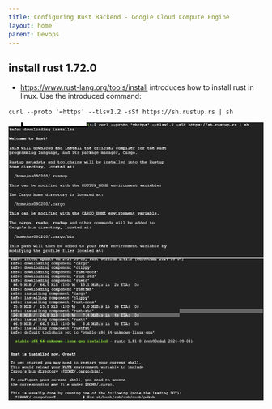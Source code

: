 ```yaml
---
title: Configuring Rust Backend - Google Cloud Compute Engine
layout: home
parent: Devops 
---
```


## install rust 1.72.0

* https://www.rust-lang.org/tools/install introduces how to install rust in linux. Use the introduced command:

```shell
curl --proto '=https' --tlsv1.2 -sSf https://sh.rustup.rs | sh
```

![configurelinux](../../images/configurelinuxserver1.png)
![configurelinux2](../../images/configurelinuxserver2.png)